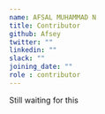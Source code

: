 ```yaml
---
name: AFSAL MUHAMMAD N
title: Contributor
github: Afsey
twitter: ""
linkedin: ""
slack: ""
joining_date: ""
role : contributor
---
```


Still waiting for this
